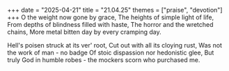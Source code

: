 +++
date = "2025-04-21"
title = "21.04.25"
themes = ["praise", "devotion"]
+++
O the weight now gone by grace,
The heights of simple light of life,
From depths of blindness filled with haste,
The horror and the wretched chains,
More metal bitten day by every cramping day.

Hell's poisen struck at its ver' root,
Cut out with all its cloying rust,
Was not the work of man - no badge
Of stoic dispassion nor hedonistic glee,
But truly God in humble robes - the mockers scorn who purchased me.
